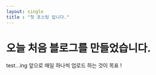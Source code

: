 ```yaml
---
layout: single
title : "첫 포스팅 입니다."
---
```


# 오늘 처음 블로그를 만들었습니다.

test...ing
앞으로 매일 하나씩 업로드 하는 것이 목표 !
